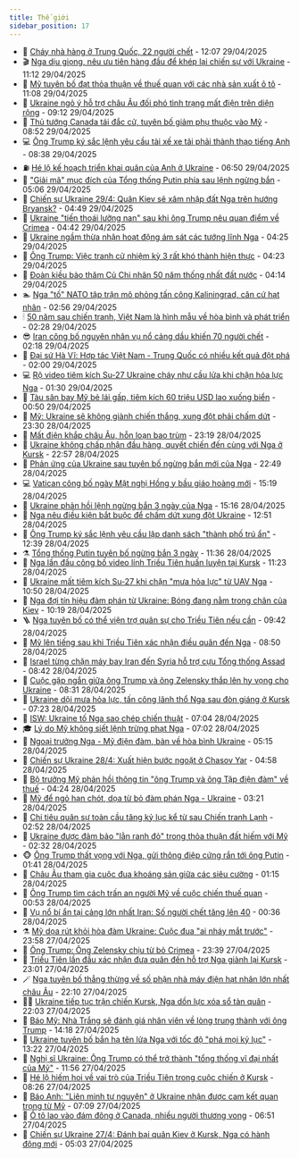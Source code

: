```yaml
---
title: Thế giới
sidebar_position: 17
---
```


<!-- dantri-the-gioi:START -->
- 🌋 [Cháy nhà hàng ở Trung Quốc, 22 người chết](https://dantri.com.vn/the-gioi/chay-nha-hang-o-trung-quoc-22-nguoi-chet-20250429184811572.htm) - 12:07 29/04/2025
- 🎬 [Nga dịu giọng, nêu ưu tiên hàng đầu để khép lại chiến sự với Ukraine](https://dantri.com.vn/the-gioi/nga-diu-giong-neu-uu-tien-hang-dau-de-khep-lai-chien-su-voi-ukraine-20250429171846649.htm) - 11:12 29/04/2025
- 🧰 [Mỹ tuyên bố đạt thỏa thuận về thuế quan với các nhà sản xuất ô tô](https://dantri.com.vn/the-gioi/my-tuyen-bo-dat-thoa-thuan-ve-thue-quan-voi-cac-nha-san-xuat-o-to-20250429175845444.htm) - 11:08 29/04/2025
- 🌋 [Ukraine ngỏ ý hỗ trợ châu Âu đối phó tình trạng mất điện trên diện rộng](https://dantri.com.vn/the-gioi/ukraine-ngo-y-ho-tro-chau-au-doi-pho-tinh-trang-mat-dien-tren-dien-rong-20250429161058856.htm) - 09:12 29/04/2025
- 🗽 [Thủ tướng Canada tái đắc cử, tuyên bố giảm phụ thuộc vào Mỹ](https://dantri.com.vn/the-gioi/thu-tuong-canada-tai-dac-cu-tuyen-bo-giam-phu-thuoc-vao-my-20250429154820000.htm) - 08:52 29/04/2025
- 💻 [Ông Trump ký sắc lệnh yêu cầu tài xế xe tải phải thành thạo tiếng Anh](https://dantri.com.vn/the-gioi/ong-trump-ky-sac-lenh-yeu-cau-tai-xe-xe-tai-phai-thanh-thao-tieng-anh-20250429153805210.htm) - 08:38 29/04/2025
- ⛽️ [Hé lộ kế hoạch triển khai quân của Anh ở Ukraine](https://dantri.com.vn/the-gioi/he-lo-ke-hoach-trien-khai-quan-cua-anh-o-ukraine-20250429134455922.htm) - 06:50 29/04/2025
- 🤩 [&quot;Giải mã&quot; mục đích của Tổng thống Putin phía sau lệnh ngừng bắn](https://dantri.com.vn/the-gioi/giai-ma-muc-dich-cua-tong-thong-putin-phia-sau-lenh-ngung-ban-20250429120029166.htm) - 05:06 29/04/2025
- 🧐 [Chiến sự Ukraine 29/4: Quân Kiev sẽ xâm nhập đất Nga trên hướng Bryansk?](https://dantri.com.vn/the-gioi/chien-su-ukraine-294-quan-kiev-se-xam-nhap-dat-nga-tren-huong-bryansk-20250429112646732.htm) - 04:49 29/04/2025
- 🎊 [Ukraine &quot;tiến thoái lưỡng nan&quot; sau khi ông Trump nêu quan điểm về Crimea](https://dantri.com.vn/the-gioi/ukraine-tien-thoai-luong-nan-sau-khi-ong-trump-neu-quan-diem-ve-crimea-20250429112945129.htm) - 04:42 29/04/2025
- 📝 [Ukraine ngầm thừa nhận hoạt động ám sát các tướng lĩnh Nga](https://dantri.com.vn/the-gioi/ukraine-ngam-thua-nhan-hoat-dong-am-sat-cac-tuong-linh-nga-20250429110643321.htm) - 04:25 29/04/2025
- 🤡 [Ông Trump: Việc tranh cử nhiệm kỳ 3 rất khó thành hiện thực](https://dantri.com.vn/the-gioi/ong-trump-viec-tranh-cu-nhiem-ky-3-rat-kho-thanh-hien-thuc-20250429072634097.htm) - 04:23 29/04/2025
- 🥷 [Đoàn kiều bào thăm Củ Chi nhân 50 năm thống nhất đất nước](https://dantri.com.vn/the-gioi/doan-kieu-bao-tham-cu-chi-nhan-50-nam-thong-nhat-dat-nuoc-20250429110117394.htm) - 04:14 29/04/2025
- 🏊 [Nga &quot;tố&quot; NATO tập trận mô phỏng tấn công Kaliningrad, căn cứ hạt nhân](https://dantri.com.vn/the-gioi/nga-to-nato-tap-tran-mo-phong-tan-cong-kaliningrad-can-cu-hat-nhan-20250429091942043.htm) - 02:56 29/04/2025
- 🕯 [50 năm sau chiến tranh, Việt Nam là hình mẫu về hòa bình và phát triển](https://dantri.com.vn/the-gioi/50-nam-sau-chien-tranh-viet-nam-la-hinh-mau-ve-hoa-binh-va-phat-trien-20250429002937820.htm) - 02:28 29/04/2025
- 😎 [Iran công bố nguyên nhân vụ nổ cảng dầu khiến 70 người chết](https://dantri.com.vn/the-gioi/iran-cong-bo-nguyen-nhan-vu-no-cang-dau-khien-70-nguoi-chet-20250429091326415.htm) - 02:18 29/04/2025
- 🌈 [Đại sứ Hà Vĩ: Hợp tác Việt Nam - Trung Quốc có nhiều kết quả đột phá](https://dantri.com.vn/the-gioi/dai-su-ha-vi-hop-tac-viet-nam-trung-quoc-co-nhieu-ket-qua-dot-pha-20250429080940655.htm) - 02:00 29/04/2025
- 💻 [Rộ video tiêm kích Su-27 Ukraine cháy như cầu lửa khi chặn hỏa lực Nga](https://dantri.com.vn/the-gioi/ro-video-tiem-kich-su-27-ukraine-chay-nhu-cau-lua-khi-chan-hoa-luc-nga-20250429080020083.htm) - 01:30 29/04/2025
- 🤖 [Tàu sân bay Mỹ bẻ lái gấp, tiêm kích 60 triệu USD lao xuống biển](https://dantri.com.vn/the-gioi/tau-san-bay-my-be-lai-gap-tiem-kich-60-trieu-usd-lao-xuong-bien-20250429073938823.htm) - 00:50 29/04/2025
- 🦏 [Mỹ: Ukraine sẽ không giành chiến thắng, xung đột phải chấm dứt](https://dantri.com.vn/the-gioi/my-ukraine-se-khong-gianh-chien-thang-xung-dot-phai-cham-dut-20250429061553661.htm) - 23:30 28/04/2025
- 🌁 [Mất điện khắp châu Âu, hỗn loạn bao trùm](https://dantri.com.vn/the-gioi/mat-dien-khap-chau-au-hon-loan-bao-trum-20250429061504132.htm) - 23:19 28/04/2025
- 🐘 [Ukraine không chấp nhận đầu hàng, quyết chiến đến cùng với Nga ở Kursk](https://dantri.com.vn/the-gioi/ukraine-khong-chap-nhan-dau-hang-quyet-chien-den-cung-voi-nga-o-kursk-20250429010748210.htm) - 22:57 28/04/2025
- 🥷 [Phản ứng của Ukraine sau tuyên bố ngừng bắn mới của Nga](https://dantri.com.vn/the-gioi/phan-ung-cua-ukraine-sau-tuyen-bo-ngung-ban-moi-cua-nga-20250429052221000.htm) - 22:49 28/04/2025
- 💻 [Vatican công bố ngày Mật nghị Hồng y bầu giáo hoàng mới](https://dantri.com.vn/the-gioi/vatican-cong-bo-ngay-mat-nghi-hong-y-bau-giao-hoang-moi-20250428201713636.htm) - 15:19 28/04/2025
- 🎡 [Ukraine phản hồi lệnh ngừng bắn 3 ngày của Nga](https://dantri.com.vn/the-gioi/ukraine-phan-hoi-lenh-ngung-ban-3-ngay-cua-nga-20250428210614794.htm) - 15:16 28/04/2025
- 🧰 [Nga nêu điều kiện bắt buộc để chấm dứt xung đột Ukraine](https://dantri.com.vn/the-gioi/nga-neu-dieu-kien-bat-buoc-de-cham-dut-xung-dot-ukraine-20250428192942216.htm) - 12:51 28/04/2025
- 🥸 [Ông Trump ký sắc lệnh yêu cầu lập danh sách &quot;thành phố trú ẩn&quot;](https://dantri.com.vn/the-gioi/ong-trump-ky-sac-lenh-yeu-cau-lap-danh-sach-thanh-pho-tru-an-20250428193014376.htm) - 12:39 28/04/2025
- ⚗️ [Tổng thống Putin tuyên bố ngừng bắn 3 ngày](https://dantri.com.vn/the-gioi/tong-thong-putin-tuyen-bo-ngung-ban-3-ngay-20250428182904957.htm) - 11:36 28/04/2025
- 🌮 [Nga lần đầu công bố video lính Triều Tiên huấn luyện tại Kursk](https://dantri.com.vn/the-gioi/nga-lan-dau-cong-bo-video-linh-trieu-tien-huan-luyen-tai-kursk-20250428174559151.htm) - 11:23 28/04/2025
- 🎃 [Ukraine mất tiêm kích Su-27 khi chặn &quot;mưa hỏa lực&quot; từ UAV Nga](https://dantri.com.vn/the-gioi/ukraine-mat-tiem-kich-su-27-khi-chan-mua-hoa-luc-tu-uav-nga-20250428174832620.htm) - 10:50 28/04/2025
- 💫 [Nga đợi tín hiệu đàm phán từ Ukraine: Bóng đang nằm trong chân của Kiev](https://dantri.com.vn/the-gioi/nga-doi-tin-hieu-dam-phan-tu-ukraine-bong-dang-nam-trong-chan-cua-kiev-20250428165050460.htm) - 10:19 28/04/2025
- 🪜 [Nga tuyên bố có thể viện trợ quân sự cho Triều Tiên nếu cần](https://dantri.com.vn/the-gioi/nga-tuyen-bo-co-the-vien-tro-quan-su-cho-trieu-tien-neu-can-20250428155147547.htm) - 09:42 28/04/2025
- 🌋 [Mỹ lên tiếng sau khi Triều Tiên xác nhận điều quân đến Nga](https://dantri.com.vn/the-gioi/my-len-tieng-sau-khi-trieu-tien-xac-nhan-dieu-quan-den-nga-20250428152333935.htm) - 08:50 28/04/2025
- 🦏 [Israel từng chặn máy bay Iran đến Syria hỗ trợ cựu Tổng thống Assad](https://dantri.com.vn/the-gioi/israel-tung-chan-may-bay-iran-den-syria-ho-tro-cuu-tong-thong-assad-20250428152221176.htm) - 08:42 28/04/2025
- 👀 [Cuộc gặp ngắn giữa ông Trump và ông Zelensky thắp lên hy vọng cho Ukraine](https://dantri.com.vn/the-gioi/cuoc-gap-ngan-giua-ong-trump-va-ong-zelensky-thap-len-hy-vong-cho-ukraine-20250428151455018.htm) - 08:31 28/04/2025
- 🧰 [Ukraine dội mưa hỏa lực, tấn công lãnh thổ Nga sau đòn giáng ở Kursk](https://dantri.com.vn/the-gioi/ukraine-doi-mua-hoa-luc-tan-cong-lanh-tho-nga-sau-don-giang-o-kursk-20250428140811032.htm) - 07:23 28/04/2025
- 🚀 [ISW: Ukraine tố Nga sao chép chiến thuật](https://dantri.com.vn/the-gioi/isw-ukraine-to-nga-sao-chep-chien-thuat-20250428135725078.htm) - 07:04 28/04/2025
- 🎓 [Lý do Mỹ không siết lệnh trừng phạt Nga](https://dantri.com.vn/the-gioi/ly-do-my-khong-siet-lenh-trung-phat-nga-20250428135610312.htm) - 07:02 28/04/2025
- 🥸 [Ngoại trưởng Nga - Mỹ điện đàm, bàn về hòa bình Ukraine](https://dantri.com.vn/the-gioi/ngoai-truong-nga-my-dien-dam-ban-ve-hoa-binh-ukraine-20250428113508426.htm) - 05:15 28/04/2025
- 🦅 [Chiến sự Ukraine 28/4: Xuất hiện bước ngoặt ở Chasov Yar](https://dantri.com.vn/the-gioi/chien-su-ukraine-284-xuat-hien-buoc-ngoat-o-chasov-yar-20250428113605109.htm) - 04:58 28/04/2025
- 🤭 [Bộ trưởng Mỹ phản hồi thông tin &quot;ông Trump và ông Tập điện đàm&quot; về thuế](https://dantri.com.vn/the-gioi/bo-truong-my-phan-hoi-thong-tin-ong-trump-va-ong-tap-dien-dam-ve-thue-20250428112021825.htm) - 04:24 28/04/2025
- 🤖 [Mỹ để ngỏ hạn chót, dọa từ bỏ đàm phán Nga - Ukraine](https://dantri.com.vn/the-gioi/my-de-ngo-han-chot-doa-tu-bo-dam-phan-nga-ukraine-20250428101631767.htm) - 03:21 28/04/2025
- 🐲 [Chi tiêu quân sự toàn cầu tăng kỷ lục kể từ sau Chiến tranh Lạnh](https://dantri.com.vn/the-gioi/chi-tieu-quan-su-toan-cau-tang-ky-luc-ke-tu-sau-chien-tranh-lanh-20250428092928824.htm) - 02:52 28/04/2025
- 🫣 [Ukraine được đảm bảo &quot;lằn ranh đỏ&quot; trong thỏa thuận đất hiếm với Mỹ](https://dantri.com.vn/the-gioi/ukraine-duoc-dam-bao-lan-ranh-do-trong-thoa-thuan-dat-hiem-voi-my-20250428090715379.htm) - 02:32 28/04/2025
- 🐵 [Ông Trump thất vọng với Nga, gửi thông điệp cứng rắn tới ông Putin](https://dantri.com.vn/the-gioi/ong-trump-that-vong-voi-nga-gui-thong-diep-cung-ran-toi-ong-putin-20250428073732635.htm) - 01:41 28/04/2025
- 🫶 [Châu Âu tham gia cuộc đua khoáng sản giữa các siêu cường](https://dantri.com.vn/the-gioi/chau-au-tham-gia-cuoc-dua-khoang-san-giua-cac-sieu-cuong-20250427222950890.htm) - 01:15 28/04/2025
- 💃 [Ông Trump tìm cách trấn an người Mỹ về cuộc chiến thuế quan](https://dantri.com.vn/the-gioi/ong-trump-tim-cach-tran-an-nguoi-my-ve-cuoc-chien-thue-quan-20250428074640495.htm) - 00:53 28/04/2025
- 💫 [Vụ nổ bí ẩn tại cảng lớn nhất Iran: Số người chết tăng lên 40](https://dantri.com.vn/the-gioi/vu-no-bi-an-tai-cang-lon-nhat-iran-so-nguoi-chet-tang-len-40-20250428065012017.htm) - 00:36 28/04/2025
- ⚗️ [Mỹ dọa rút khỏi hòa đàm Ukraine: Cuộc đua &quot;ai nháy mắt trước&quot;](https://dantri.com.vn/the-gioi/my-doa-rut-khoi-hoa-dam-ukraine-cuoc-dua-ai-nhay-mat-truoc-20250421210301270.htm) - 23:58 27/04/2025
- 🥷 [Ông Trump: Ông Zelensky chịu từ bỏ Crimea](https://dantri.com.vn/the-gioi/ong-trump-ong-zelensky-chiu-tu-bo-crimea-20250428062909187.htm) - 23:39 27/04/2025
- 🥸 [Triều Tiên lần đầu xác nhận đưa quân đến hỗ trợ Nga giành lại Kursk](https://dantri.com.vn/the-gioi/trieu-tien-lan-dau-xac-nhan-dua-quan-den-ho-tro-nga-gianh-lai-kursk-20250428054618895.htm) - 23:01 27/04/2025
- 🪄 [Nga tuyên bố thẳng thừng về số phận nhà máy điện hạt nhân lớn nhất châu Âu](https://dantri.com.vn/the-gioi/nga-tuyen-bo-thang-thung-ve-so-phan-nha-may-dien-hat-nhan-lon-nhat-chau-au-20250428050733413.htm) - 22:10 27/04/2025
- 🧑‍💻 [Ukraine tiếp tục trận chiến Kursk, Nga dồn lực xóa sổ tàn quân](https://dantri.com.vn/the-gioi/ukraine-tiep-tuc-tran-chien-kursk-nga-don-luc-xoa-so-tan-quan-20250428003756842.htm) - 22:03 27/04/2025
- 🤭 [Báo Mỹ: Nhà Trắng sẽ đánh giá nhân viên về lòng trung thành với ông Trump](https://dantri.com.vn/the-gioi/bao-my-nha-trang-se-danh-gia-nhan-vien-ve-long-trung-thanh-voi-ong-trump-20250427211315614.htm) - 14:18 27/04/2025
- 🗽 [Ukraine tuyên bố bắn hạ tên lửa Nga với tốc độ &quot;phá mọi kỷ lục&quot;](https://dantri.com.vn/the-gioi/ukraine-tuyen-bo-ban-ha-ten-lua-nga-voi-toc-do-pha-moi-ky-luc-20250427200756860.htm) - 13:22 27/04/2025
- 🤖 [Nghị sĩ Ukraine: Ông Trump có thể trở thành &quot;tổng thống vĩ đại nhất của Mỹ&quot;](https://dantri.com.vn/the-gioi/nghi-si-ukraine-ong-trump-co-the-tro-thanh-tong-thong-vi-dai-nhat-cua-my-20250427184911440.htm) - 11:56 27/04/2025
- 🌈 [Hé lộ hiếm hoi về vai trò của Triều Tiên trong cuộc chiến ở Kursk](https://dantri.com.vn/the-gioi/he-lo-hiem-hoi-ve-vai-tro-cua-trieu-tien-trong-cuoc-chien-o-kursk-20250427151454720.htm) - 08:26 27/04/2025
- 🤩 [Báo Anh: &quot;Liên minh tự nguyện&quot; ở Ukraine nhận được cam kết quan trọng từ Mỹ](https://dantri.com.vn/the-gioi/bao-anh-lien-minh-tu-nguyen-o-ukraine-nhan-duoc-cam-ket-quan-trong-tu-my-20250427135148750.htm) - 07:09 27/04/2025
- 🤗 [Ô tô lao vào đám đông ở Canada, nhiều người thương vong](https://dantri.com.vn/the-gioi/o-to-lao-vao-dam-dong-o-canada-nhieu-nguoi-thuong-vong-20250427133622384.htm) - 06:51 27/04/2025
- 🙉 [Chiến sự Ukraine 27/4: Đánh bại quân Kiev ở Kursk, Nga có hành động mới](https://dantri.com.vn/the-gioi/chien-su-ukraine-274-danh-bai-quan-kiev-o-kursk-nga-co-hanh-dong-moi-20250427115123714.htm) - 05:03 27/04/2025<!-- dantri-the-gioi:END -->
